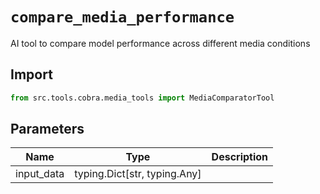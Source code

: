 # `compare_media_performance`

AI tool to compare model performance across different media conditions

## Import

```python
from src.tools.cobra.media_tools import MediaComparatorTool
````

## Parameters

| Name | Type | Description |
|-----|------|-------------|
| input_data | typing.Dict[str, typing.Any] | |
